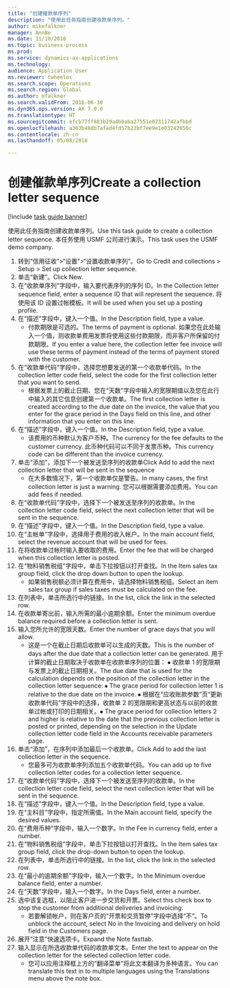 ```yaml
--- 
title: "创建催款单序列"
description: "使用此任务指南创建收款单序列。"
author: mikefalkner
manager: AnnBe
ms.date: 11/10/2016
ms.topic: business-process
ms.prod: 
ms.service: dynamics-ax-applications
ms.technology: 
audience: Application User
ms.reviewer: twheeloc
ms.search.scope: Operations
ms.search.region: Global
ms.author: mfalkner
ms.search.validFrom: 2016-06-30
ms.dyn365.ops.version: AX 7.0.0
ms.translationtype: HT
ms.sourcegitcommit: efcb77ff883b29a4bbaba27551e02311742afbbd
ms.openlocfilehash: a363b48db7afad4fd57b23bf7ee9e1e03242656c
ms.contentlocale: zh-cn
ms.lasthandoff: 05/08/2018

---
```

# <a name="create-a-collection-letter-sequence"></a><span data-ttu-id="dd8f9-103">创建催款单序列</span><span class="sxs-lookup"><span data-stu-id="dd8f9-103">Create a collection letter sequence</span></span>

[!include [task guide banner](../../includes/task-guide-banner.md)]

<span data-ttu-id="dd8f9-104">使用此任务指南创建收款单序列。</span><span class="sxs-lookup"><span data-stu-id="dd8f9-104">Use this task guide to create a collection letter sequence.</span></span> <span data-ttu-id="dd8f9-105">本任务使用 USMF 公司进行演示。</span><span class="sxs-lookup"><span data-stu-id="dd8f9-105">This task uses the USMF demo company.</span></span>

1. <span data-ttu-id="dd8f9-106">转到“信用征收”>“设置”>“设置收款单序列”。</span><span class="sxs-lookup"><span data-stu-id="dd8f9-106">Go to Credit and collections > Setup > Set up collection letter sequence.</span></span>
2. <span data-ttu-id="dd8f9-107">单击“新建”。</span><span class="sxs-lookup"><span data-stu-id="dd8f9-107">Click New.</span></span>
3. <span data-ttu-id="dd8f9-108">在“收款单序列”字段中，输入要代表序列的序列 ID。</span><span class="sxs-lookup"><span data-stu-id="dd8f9-108">In the Collection letter sequence field, enter a sequence ID that will represent the sequence.</span></span> <span data-ttu-id="dd8f9-109">将使用该 ID 设置过帐模板。</span><span class="sxs-lookup"><span data-stu-id="dd8f9-109">It will be used when you set up a posting profile.</span></span>
4. <span data-ttu-id="dd8f9-110">在“描述”字段中，键入一个值。</span><span class="sxs-lookup"><span data-stu-id="dd8f9-110">In the Description field, type a value.</span></span>
    * <span data-ttu-id="dd8f9-111">付款期限是可选的。</span><span class="sxs-lookup"><span data-stu-id="dd8f9-111">The terms of payment is optional.</span></span> <span data-ttu-id="dd8f9-112">如果您在此处输入一个值，则收款单费用发票将使用这些付款期限，而非客户所保留的付款期限。</span><span class="sxs-lookup"><span data-stu-id="dd8f9-112">If you enter a value here, the collection letter fee invoice will use these terms of payment instead of the terms of payment stored with the customer.</span></span>  
5. <span data-ttu-id="dd8f9-113">在“收款单代码”字段中，选择您想要发送的第一个收款单代码。</span><span class="sxs-lookup"><span data-stu-id="dd8f9-113">In the collection letter code field, select the code for the first collection letter that you want to send.</span></span>
    * <span data-ttu-id="dd8f9-114">根据发票上的截止日期、您在“天数”字段中输入的宽限期值以及您在此行中输入的其它信息创建第一个收款单。</span><span class="sxs-lookup"><span data-stu-id="dd8f9-114">The first collection letter is created according to the due date on the invoice, the value that you enter for the grace period in the Days field on this line, and other information that you enter on this line.</span></span>  
6. <span data-ttu-id="dd8f9-115">在“描述”字段中，键入一个值。</span><span class="sxs-lookup"><span data-stu-id="dd8f9-115">In the Description field, type a value.</span></span>
    * <span data-ttu-id="dd8f9-116">该费用的币种默认为客户币种。</span><span class="sxs-lookup"><span data-stu-id="dd8f9-116">The currency for the fee defaults to the customer currency.</span></span> <span data-ttu-id="dd8f9-117">此币种代码可以不同于发票币种。</span><span class="sxs-lookup"><span data-stu-id="dd8f9-117">This currency code can be different than the invoice currency.</span></span>  
7. <span data-ttu-id="dd8f9-118">单击“添加”，添加下一个被发送至序列的收款单</span><span class="sxs-lookup"><span data-stu-id="dd8f9-118">Click Add to add the next collection letter that will be sent in the sequence</span></span>
    * <span data-ttu-id="dd8f9-119">在大多数情况下，第一个收款单仅是警告。</span><span class="sxs-lookup"><span data-stu-id="dd8f9-119">In many cases, the first collection letter is just a warning.</span></span> <span data-ttu-id="dd8f9-120">您可以根据需要添加费用。</span><span class="sxs-lookup"><span data-stu-id="dd8f9-120">You can add fees if needed.</span></span>  
8. <span data-ttu-id="dd8f9-121">在“收款单代码”字段中，选择下一个被发送至序列的收款单。</span><span class="sxs-lookup"><span data-stu-id="dd8f9-121">In the collection letter code field, select the next collection letter that will be sent in the sequence.</span></span>
9. <span data-ttu-id="dd8f9-122">在“描述”字段中，键入一个值。</span><span class="sxs-lookup"><span data-stu-id="dd8f9-122">In the Description field, type a value.</span></span>
10. <span data-ttu-id="dd8f9-123">在“主帐单”字段中，选择用于费用的收入帐户。</span><span class="sxs-lookup"><span data-stu-id="dd8f9-123">In the main account field, select the revenue account that will be used for fees.</span></span>
11. <span data-ttu-id="dd8f9-124">在将收款单过帐时输入要收取的费用。</span><span class="sxs-lookup"><span data-stu-id="dd8f9-124">Enter the fee that will be charged when this collection letter is posted.</span></span>
12. <span data-ttu-id="dd8f9-125">在“物料销售税组”字段中，单击下拉按钮以打开查找。</span><span class="sxs-lookup"><span data-stu-id="dd8f9-125">In the Item sales tax group field, click the drop down button to open the lookup.</span></span>
    * <span data-ttu-id="dd8f9-126">如果销售税额必须计算在费用中，请选择物料销售税组。</span><span class="sxs-lookup"><span data-stu-id="dd8f9-126">Select an item sales tax group if sales taxes must be calculated on the fee.</span></span>  
13. <span data-ttu-id="dd8f9-127">在列表中，单击所选行中的链接。</span><span class="sxs-lookup"><span data-stu-id="dd8f9-127">In the list, click the link in the selected row.</span></span>
14. <span data-ttu-id="dd8f9-128">在收款单寄出前，输入所需的最小逾期余额。</span><span class="sxs-lookup"><span data-stu-id="dd8f9-128">Enter the minimum overdue balance required before a collection letter is sent.</span></span>
15. <span data-ttu-id="dd8f9-129">输入您所允许的宽限天数。</span><span class="sxs-lookup"><span data-stu-id="dd8f9-129">Enter the number of grace days that you will allow.</span></span>
    * <span data-ttu-id="dd8f9-130">这是一个在截止日期后收款单可以生成的天数。</span><span class="sxs-lookup"><span data-stu-id="dd8f9-130">This is the number of days after the due date that a collection letter can be generated.</span></span> <span data-ttu-id="dd8f9-131">用于计算的截止日期取决于收款单在收款单序列的位置：   ⦁    收款单 1 的宽限期与发票上的截止日期相关。</span><span class="sxs-lookup"><span data-stu-id="dd8f9-131">The due date that is used for the calculation depends on the position of the collection letter in the collection letter sequence:   ⦁    The grace period for collection letter 1 is relative to the due date on the invoice.</span></span>  <span data-ttu-id="dd8f9-132">⦁ 根据在“应收账款参数”页“更新收款单代码”字段中的选择，收款单 2 的宽限期和更高状态与以前的收款单过帐或打印的日期相关。</span><span class="sxs-lookup"><span data-stu-id="dd8f9-132">⦁ The grace period for collection letters 2 and higher is relative to the date that the previous collection letter is posted or printed, depending on the selection in the Update collection letter code field in the Accounts receivable parameters page.</span></span>  
16. <span data-ttu-id="dd8f9-133">单击“添加”，在序列中添加最后一个收款单。</span><span class="sxs-lookup"><span data-stu-id="dd8f9-133">Click Add to add the last collection letter in the sequence.</span></span>
    * <span data-ttu-id="dd8f9-134">您最多可为收款单序列添加五个收款单代码。</span><span class="sxs-lookup"><span data-stu-id="dd8f9-134">You can add up to five collection letter codes for a collection letter sequence.</span></span>  
17. <span data-ttu-id="dd8f9-135">在“收款单代码”字段中，选择下一个被发送至序列的收款单。</span><span class="sxs-lookup"><span data-stu-id="dd8f9-135">In the collection letter code field, select the next collection letter that will be sent in the sequence.</span></span>
18. <span data-ttu-id="dd8f9-136">在“描述”字段中，键入一个值。</span><span class="sxs-lookup"><span data-stu-id="dd8f9-136">In the Description field, type a value.</span></span>
19. <span data-ttu-id="dd8f9-137">在“主科目”字段中，指定所需值。</span><span class="sxs-lookup"><span data-stu-id="dd8f9-137">In the Main account field, specify the desired values.</span></span>
20. <span data-ttu-id="dd8f9-138">在“费用币种”字段中，输入一个数字。</span><span class="sxs-lookup"><span data-stu-id="dd8f9-138">In the Fee in currency field, enter a number.</span></span>
21. <span data-ttu-id="dd8f9-139">在“物料销售税组”字段中，单击下拉按钮以打开查找。</span><span class="sxs-lookup"><span data-stu-id="dd8f9-139">In the Item sales tax group field, click the drop-down button to open the lookup.</span></span>
22. <span data-ttu-id="dd8f9-140">在列表中，单击所选行中的链接。</span><span class="sxs-lookup"><span data-stu-id="dd8f9-140">In the list, click the link in the selected row.</span></span>
23. <span data-ttu-id="dd8f9-141">在“最小的逾期余额”字段中，输入一个数字。</span><span class="sxs-lookup"><span data-stu-id="dd8f9-141">In the Minimum overdue balance field, enter a number.</span></span>
24. <span data-ttu-id="dd8f9-142">在“天数”字段中，输入一个数字。</span><span class="sxs-lookup"><span data-stu-id="dd8f9-142">In the Days field, enter a number.</span></span>
25. <span data-ttu-id="dd8f9-143">选中该复选框，以阻止客户进一步交货和开票。</span><span class="sxs-lookup"><span data-stu-id="dd8f9-143">Select this check box to stop the customer from additional deliveries and invoicing.</span></span>
    * <span data-ttu-id="dd8f9-144">若要解锁帐户，则在客户页的“开票和交货暂停”字段中选择“不”。</span><span class="sxs-lookup"><span data-stu-id="dd8f9-144">To unblock the account, select No in the Invoicing and delivery on hold field in the Customers page.</span></span>  
26. <span data-ttu-id="dd8f9-145">展开“注意”快速选项卡。</span><span class="sxs-lookup"><span data-stu-id="dd8f9-145">Expand the Note fasttab.</span></span>
27. <span data-ttu-id="dd8f9-146">输入显示在所选收款单代码的收款单文本。</span><span class="sxs-lookup"><span data-stu-id="dd8f9-146">Enter the text to appear on the collection letter for the selected collection letter code.</span></span>
    * <span data-ttu-id="dd8f9-147">您可以应用注释框上方的“翻译菜单”将此文本翻译为多种语言。</span><span class="sxs-lookup"><span data-stu-id="dd8f9-147">You can translate this text in to multiple languages using the Translations menu above the note box.</span></span>  


